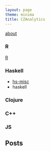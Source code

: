 ```yaml
---
layout: page
theme: minima
title: CZAnalytics
---
```


[about](about.md)

### R

[R](http://www.r-project.org/)

### Haskell

- [hs-misc](https://github.com/czanalytics/hs-misc)
- haskell

### Clojure


### C++


### JS


## Posts
